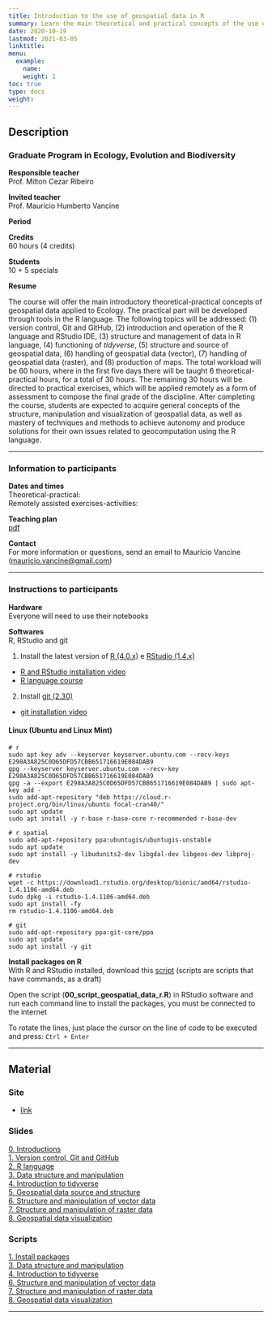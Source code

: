 ```yaml
---
title: Introduction to the use of geospatial data in R
summary: Learn the main theoretical and practical concepts of the use of geospatial data with R applied to Ecology
date: 2020-10-19
lastmod: 2021-03-05
linktitle:
menu:
  example:
    name: 
    weight: 1
toc: true
type: docs
weight: 
---
```


## Description

### Graduate Program in Ecology, Evolution and Biodiversity

**Responsible teacher** <br>
Prof. Milton Cezar Ribeiro

**Invited teacher** <br>
Prof. Maurício Humberto Vancine

**Period** <br>


**Credits** <br>
60 hours (4 credits)

**Students** <br>
10 + 5 specials

**Resume** <br>

The course will offer the main introductory theoretical-practical concepts of geospatial data applied to Ecology. The practical part will be developed through tools in the R language. The following topics will be addressed: (1) version control, Git and GitHub, (2) introduction and operation of the R language and RStudio IDE, (3) structure and management of data in R language, (4) functioning of *tidyverse*, (5) structure and source of geospatial data, (6) handling of geospatial data (vector), (7) handling of geospatial data (raster), and (8) production of maps. The total workload will be 60 hours, where in the first five days there will be taught 6 theoretical-practical hours, for a total of 30 hours. The remaining 30 hours will be directed to practical exercises, which will be applied remotely as a form of assessment to compose the final grade of the discipline. After completing the course, students are expected to acquire general concepts of the structure, manipulation and visualization of geospatial data, as well as mastery of techniques and methods to achieve autonomy and produce solutions for their own issues related to geocomputation using the R language.

---

### Information to participants

**Dates and times** <br>
Theoretical-practical: <br>
Remotely assisted exercises-activities: 

**Teaching plan** <br>
[pdf](https://github.com/mauriciovancine/course-geospatial-data-r/blob/master/00_plano_ensino/plano_ensino_analise_geoespacial_r.pdf)

**Contact** <br>
For more information or questions, send an email to Maurício Vancine (mauricio.vancine@gmail.com)

---

### Instructions to participants

**Hardware** <br>
Everyone will need to use their notebooks

**Softwares** <br>
R, RStudio and git <br>

1. Install the latest version of [R (4.0.x)](https://www.r-project.org) e [RStudio (1.4.x)](https://www.rstudio.com)
- [R and RStudio installation video](https://youtu.be/l1bWvZMNMCM) <br>
- [R language course](https://www.youtube.com/playlist?list=PLucm8g_ezqNq0RMHvzZ8M32xhopFhmsr6)

2. Install [git (2.30)](https://git-scm.com/downloads)
- [git installation video](https://youtu.be/QSfHNEiBd2k) <br>

#### Linux (Ubuntu and Linux Mint)

```
# r
sudo apt-key adv --keyserver keyserver.ubuntu.com --recv-keys E298A3A825C0D65DFD57CBB651716619E084DAB9
gpg --keyserver keyserver.ubuntu.com --recv-key E298A3A825C0D65DFD57CBB651716619E084DAB9
gpg -a --export E298A3A825C0D65DFD57CBB651716619E084DAB9 | sudo apt-key add -
sudo add-apt-repository "deb https://cloud.r-project.org/bin/linux/ubuntu focal-cran40/"
sudo apt update
sudo apt install -y r-base r-base-core r-recommended r-base-dev

# r spatial
sudo add-apt-repository ppa:ubuntugis/ubuntugis-unstable
sudo apt update
sudo apt install -y libudunits2-dev libgdal-dev libgeos-dev libproj-dev

# rstudio
wget -c https://download1.rstudio.org/desktop/bionic/amd64/rstudio-1.4.1106-amd64.deb
sudo dpkg -i rstudio-1.4.1106-amd64.deb
sudo apt install -fy
rm rstudio-1.4.1106-amd64.deb

# git
sudo add-apt-repository ppa:git-core/ppa 
sudo apt update
sudo apt install -y git
```

**Install packages on R** <br>
With R and RStudio installed, download this [script](https://github.com/mauriciovancine/course-geospatial-data-r/blob/master/02_scripts/00_script_geospatial_data_r.R) (scripts are scripts that have commands, as a draft)

Open the script (**00_script_geospatial_data_r.R**) in RStudio software and run each command line to install the packages, you must be connected to the internet

To rotate the lines, just place the cursor on the line of code to be executed and press: `Ctrl + Enter`

---

## Material

### Site
- [link](https://mauriciovancine.github.io/course-geospatial-data-r/)

### Slides

[0. Introductions](https://github.com/mauriciovancine/course-geospatial-data-r/01_aulas/00_pres_geospatial_data_r.html) <br>
[1. Version control, Git and GitHub](https://github.com/mauriciovancine/course-geospatial-data-r/01_aulas/01_pres_geospatial_data_r.html) <br>
[2. R language](https://github.com/mauriciovancine/course-geospatial-data-r/01_aulas/02_pres_geospatial_data_r.html) <br>
[3. Data structure and manipulation](https://github.com/mauriciovancine/course-geospatial-data-r/01_aulas/03_pres_geospatial_data_r.html) <br>
[4. Introduction to tidyverse](https://github.com/mauriciovancine/course-geospatial-data-r/01_aulas/04_pres_geospatial_data_r.html) <br>
[5. Geospatial data source and structure](https://github.com/mauriciovancine/course-geospatial-data-r/01_aulas/05_pres_geospatial_data_r.html) <br>
[6. Structure and manipulation of vector data](https://github.com/mauriciovancine/course-geospatial-data-r/01_aulas/06_pres_geospatial_data_r.html) <br>
[7. Structure and manipulation of raster data](https://github.com/mauriciovancine/course-geospatial-data-r/01_aulas/07_pres_geospatial_data_r.html) <br>
[8. Geospatial data visualization](https://github.com/mauriciovancine/course-geospatial-data-r/01_aulas/08_pres_geospatial_data_r.html)

### Scripts

[1. Install packages](https://github.com/mauriciovancine/course-geospatial-data-r/blob/master/02_scripts/03_script_geospatial_data_r.R) <br>
[3. Data structure and manipulation](https://github.com/mauriciovancine/course-geospatial-data-r/blob/master/02_scripts/03_script_geospatial_data_r.R) <br>
[4. Introduction to tidyverse](https://github.com/mauriciovancine/course-geospatial-data-r/blob/master/02_scripts/04_script_geospatial_data_r.R) <br>
[6. Structure and manipulation of vector data](https://github.com/mauriciovancine/course-geospatial-data-r/blob/master/02_scripts/06_script_geospatial_data_r.R) <br>
[7. Structure and manipulation of raster data](https://github.com/mauriciovancine/course-geospatial-data-r/blob/master/02_scripts/07_script_geospatial_data_r.R) <br>
[8. Geospatial data visualization](https://github.com/mauriciovancine/course-geospatial-data-r/blob/master/02_scripts/08_script_geospatial_data_r.R) <br>

---
